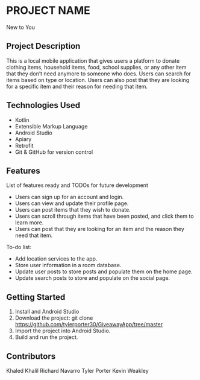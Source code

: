 # PROJECT NAME
New to You 

## Project Description
This is a local mobile application that gives users a platform to donate clothing items, household items, food, school supplies, or any other item that they don’t need anymore to someone who does. Users can search for items based on type or location. Users can also post that they are looking for a specific item and their reason for needing that item.

## Technologies Used
* Kotlin 
* Extensible Markup Language 
* Android Studio 
* Apiary
* Retrofit
* Git & GitHub for version control 

## Features
List of features ready and TODOs for future development
* Users can sign up for an account and login.
* Users can view and update their profile page.
* Users can post items that they wish to donate.
* Users can scroll through items that have been posted, and click them to learn more.
* Users can post that they are looking for an item and the reason they need that item.

To-do list:
* Add location services to the app.
* Store user information in a room database.
* Update user posts to store posts and populate them on the home page. 
* Update search posts to store and populate on the social page.  

## Getting Started
1. Install and Android Studio
2. Download the project: git clone https://github.com/tylerporter30/GiveawayApp/tree/master
3. Import the project into Android Studio.
4. Build and run the project.

## Contributors
Khaled Khalil
Richard Navarro
Tyler Porter
Kevin Weakley 
